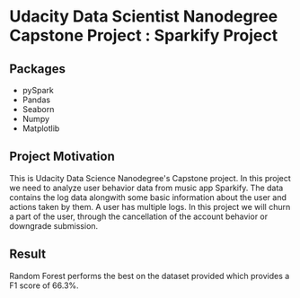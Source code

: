 # Udacity Data Scientist Nanodegree Capstone Project : Sparkify Project


## Packages 

- pySpark
- Pandas
- Seaborn
- Numpy
- Matplotlib


## Project Motivation

This is Udacity Data Science Nanodegree's Capstone project. In this project we need to analyze user behavior data from music app Sparkify. The data contains the log data alongwith some basic information about the user and actions taken by them. A user has multiple logs. In this project we will churn a part of the user, through the cancellation of the account behavior or downgrade submission.

## Result

Random Forest performs the best on the dataset provided which provides a F1 score of 66.3%.
